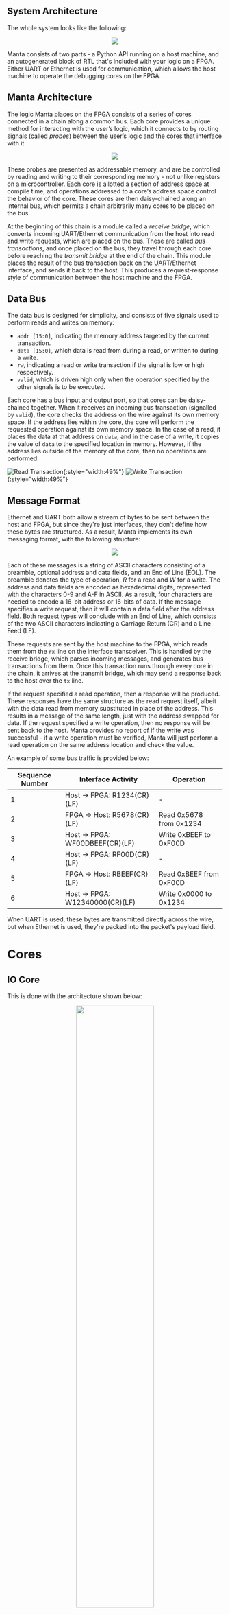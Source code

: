 ## System Architecture

The whole system looks like the following:

<center><img src="../assets/system_architecture.drawio.svg"></center>

Manta consists of two parts - a Python API running on a host machine, and an autogenerated block of RTL that's included with your logic on a FPGA. Either UART or Ethernet is used for communication, which allows the host machine to operate the debugging cores on the FPGA.

## Manta Architecture

The logic Manta places on the FPGA consists of a series of cores connected in a chain along a common bus. Each core provides a unique method for interacting with the user’s logic, which it connects to by routing signals (called _probes_) between the user’s logic and the cores that interface with it.

<center><img src="../assets/bus_architecture.drawio.svg"></center>

These probes are presented as addressable memory, and are be controlled by reading and writing to their corresponding memory - not unlike registers on a microcontroller. Each core is allotted a section of address space at compile time, and operations addressed to a core’s address space control the behavior of the core. These cores are then daisy-chained along an internal bus, which permits a chain arbitrarily many cores to be placed on the bus.

At the beginning of this chain is a module called a _receive bridge_, which converts incoming UART/Ethernet communication from the host into read and write requests, which are placed on the bus. These are called _bus transactions_, and once placed on the bus, they travel through each core before reaching the _transmit bridge_ at the end of the chain. This module places the result of the bus transaction back on the UART/Ethernet interface, and sends it back to the host. This produces a request-response style of communication between the host machine and the FPGA.


## Data Bus

The data bus is designed for simplicity, and consists of five signals used to perform reads and writes on memory:

- `addr [15:0]`, indicating the memory address targeted by the current transaction.
- `data [15:0]`, which data is read from during a read, or written to during a write.
- `rw`, indicating a read or write transaction if the signal is low or high respectively.
- `valid`, which is driven high only when the operation specified by the other signals is to be executed.

Each core has a bus input and output port, so that cores can be daisy-chained together. When it receives an incoming bus transaction (signalled by `valid`), the core checks the address on the wire against its own memory space. If the address lies within the core, the core will perform the requested operation against its own memory space. In the case of a read, it places the data at that address on `data`, and in the case of a write, it copies the value of `data` to the specified location in memory. However, if the address lies outside of the memory of the core, then no operations are performed.

![Read Transaction](https://svg.wavedrom.com/github/fischermoseley/manta/render_wavedrom_directly/doc/assets/read_transaction.json5){:style="width:49%"}
![Write Transaction](https://svg.wavedrom.com/github/fischermoseley/manta/render_wavedrom_directly/doc/assets/write_transaction.json5){:style="width:49%"}

## Message Format

Ethernet and UART both allow a stream of bytes to be sent between the host and FPGA, but since they're just interfaces, they don't define how these bytes are structured. As a result, Manta implements its own messaging format, with the following structure:

<center><img src="../assets/uart_packets.drawio.svg"></center>

Each of these messages is a string of ASCII characters consisting of a preamble, optional address and data fields, and an End of Line (EOL). The preamble denotes the type of operation, _R_ for a read and _W_ for a write. The address and data fields are encoded as hexadecimal digits, represented with the characters 0-9 and A-F in ASCII. As a result, four characters are needed to encode a 16-bit address or 16-bits of data. If the message specifies a write request, then it will contain a data field after the address field. Both request types will conclude with an End of Line, which consists of the two ASCII characters indicating a Carriage Return (CR) and a Line Feed (LF).

These requests are sent by the host machine to the FPGA, which reads them from the `rx` line on the interface transceiver. This is handled by the receive bridge, which parses incoming messages, and generates bus transactions from them. Once this transaction runs through every core in the chain, it arrives at the transmit bridge, which may send a response back to the host over the `tx` line.

If the request specified a read operation, then a response will be produced. These responses have the same structure as the read request itself, albeit with the data read from memory substituted in place of the address. This results in a message of the same length, just with the address swapped for data. If the request specified a write operation, then no response will be sent back to the host. Manta provides no report of if the write was successful - if a write operation must be verified, Manta will just perform a read operation on the same address location and check the value.

An example of some bus traffic is provided below:

| Sequence Number | Interface Activity              | Operation               |
|-----------------|---------------------------------|-------------------------|
| 1               | Host → FPGA: R1234(CR)(LF)      | -                       |
| 2               | FPGA → Host: R5678(CR)(LF)      | Read 0x5678 from 0x1234 |
| 3               | Host → FPGA: WF00DBEEF(CR)(LF)  | Write 0xBEEF to 0xF00D  |
| 4               | Host → FPGA: RF00D(CR)(LF)      | -                       |
| 5               | FPGA → Host: RBEEF(CR)(LF)      | Read 0xBEEF from 0xF00D |
| 6               | Host → FPGA: W12340000(CR)(LF)  | Write 0x0000 to 0x1234  |

When UART is used, these bytes are transmitted directly across the wire, but when Ethernet is used, they're packed into the packet's payload field.

# Cores

## IO Core

This is done with the architecture shown below:

<center><img src="../assets/io_core_architecture.drawio.svg" width="60%"></center>

Each of the probes is mapped to a register of Manta's internal memory. Since Manta's internal registers are 16 bits wide, probes less than 16 bits are mapped to a single register, but probes wider than 16 bits require multiple.

Whatever the number of registers required, these are read from and written to by the host machine - but the connection to the user's logic isn't direct. The value of each probe is buffered, and only once the `strobe` register has been set to one will the buffers update. When this happens, output probes provide new values to user logic, and new values for input probes are read from user logic. This provides a convenient place to perform clock domain crossing, and also mitigates the possibility of an inconsistent system state. This is explained in more detail in Chapter 3.6 of the [original thesis](thesis.pdf).

## Logic Analyzer
The Logic Analyzer Core's implementation on the FPGA consists of three primary components:

<center><img src="../assets/logic_analyzer_architecture.drawio.svg" width="85%"></center>

- The _Finite State Machine (FSM)_, which controls the operation of the core. The FSM's operation is driven by its associated registers, which are placed in a separate module. This permits simple CDC between the bus and user clock domains.
- The _Trigger Block_, which generates the core's trigger condition. The trigger block contains a trigger for each input probe, and the registers necessary to configure them. It also contains the $N$-logic gate (either AND or OR) that generates the core's trigger from the individual probe triggers. CDC is performed in exactly the same manner as the FSM. If an external trigger is specified, the trigger block is omitted from the Logic Analyzer Core, and the external trigger is routed to the FSM's `trig` input.
- The _Sample Memory_, which stores the states of the probes during a capture. This is implemented as a dual-port, dual-clock block memory, with the bus on one port and the probes on the other. The probe-connected port only writes to the memory, with the address and enable pins managed by the FSM. CDC is performed in the block RAM primitive itself.


## Memory Core

Each Memory core is actually a set of 16-bit wide BRAMs with their ports concatenated together, with any spare bits masked off. Here's a diagram:

<center><img src="../assets/memory_architecture.drawio.svg" width="85%"></center>

Since each $n$-bit wide block memory is actually $ceil(n/16)$ BRAMs under the hood, addressing the BRAMs correctly from Manta's internal bus is important. BRAMs are organized such that each 16-bit slice of a $N$-bit word in the Block Memory core are placed next to each other in bus address space. For instance, a 34-bit wide block memory would exist on Manta's internal bus as:

| Bus Address Space           | BRAM Address Space   |
| -----------                 | -------------------- |
| BASE_ADDR + 0               | address 0, bits 0-15 |
| BASE_ADDR + 1               | address 1, bits 0-15 |
| BASE_ADDR + n               | address n, bits 0-15 |
| ...                         | ...                  |
| BASE_ADDR + 0 + DEPTH       | address 0, bits 16-31|
| BASE_ADDR + 1 + DEPTH       | address 1, bits 16-31|
| BASE_ADDR + n + DEPTH       | address n, bits 16-31|
| ...                         | ...                  |
| BASE_ADDR + 0 + (2 * DEPTH) | address 0, bits 32-33|
| BASE_ADDR + 1 + (2 * DEPTH) | address 1, bits 32-33|
| BASE_ADDR + n + (2 * DEPTH) | address n, bits 32-33|
| ...                         | ...                  |

...and so on.
